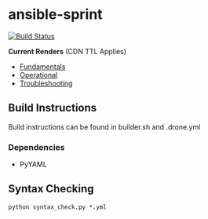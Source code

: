 # ansible-sprint

[![Build Status](https://drone-opsdev.rax.io/github.com/linuturk/ansible-sprint/status.svg?branch=master)](https://drone-opsdev.rax.io/github.com/linuturk/ansible-sprint)

**Current Renders** (CDN TTL Applies)
 * [Fundamentals](http://c8271edabed5308ac980-cda7999d7abab3ad9e8f119c5c51874c.r20.cf5.rackcdn.com/fundamentals/#/)
 * [Operational](http://c8271edabed5308ac980-cda7999d7abab3ad9e8f119c5c51874c.r20.cf5.rackcdn.com/operational/#/)
 * [Troubleshooting](http://c8271edabed5308ac980-cda7999d7abab3ad9e8f119c5c51874c.r20.cf5.rackcdn.com/troubleshooting/#/)

## Build Instructions

Build instructions can be found in builder.sh and .drone.yml

### Dependencies

* PyYAML

## Syntax Checking

```
python syntax_check.py *.yml
```
